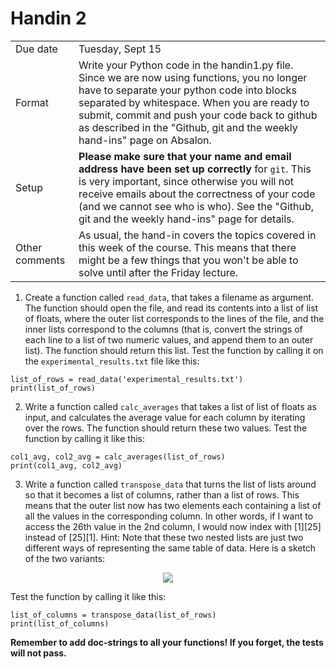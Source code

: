 # Handin 2

<table>
  <tr>
    <td>Due date</td>
    <td>Tuesday, Sept 15 </td>
  </tr>
  <tr>
    <td>Format</td>
    <td>Write your Python code in the handin1.py file. Since we are now using functions, you no longer have to separate your python code into blocks separated by whitespace. When you are ready to submit, commit and push your code back to github as described in the "Github, git and the weekly hand-ins" page on Absalon.</td>
  </tr>
  <tr>
    <td>Setup</td>
    <td><strong>Please make sure that your name and email address have been set up correctly</strong> for <code>git</code>. This is very important, since otherwise you will not receive emails about the correctness of your code (and we cannot see who is who). See the "Github, git and the weekly hand-ins" page for details.</td>
  </tr> 
  <tr>
    <td>Other comments</td>
    <td>As usual, the hand-in covers the topics covered in this week of the course. This means that there might be a few things that you won't be able to solve until after the Friday lecture. </td>
  </tr>
</table>


1. Create a function called <code>read_data</code>, that takes a filename as argument. The function should open the file, and read its contents into a list of list of floats, where the outer list corresponds to the lines of the file, and the inner lists correspond to the columns (that is, convert the strings of each line to a list of two numeric values, and append them to an outer list). The function should return this list. Test the function by calling it on the <code>experimental_results.txt</code> file like this:

<pre><code>list_of_rows = read_data('experimental_results.txt')
print(list_of_rows)
</code></pre>

2. Write a function called <code>calc_averages</code> that takes a list of list of floats as input, and calculates the average value for each column by iterating over the rows. The function should return these two values. Test the function by calling it like this: 

<pre><code>col1_avg, col2_avg = calc_averages(list_of_rows)
print(col1_avg, col2_avg)
</code></pre>

3. Write a function called <code>transpose_data</code> that turns the list of lists around so that it becomes a list of columns, rather than a list of rows. This means that the outer list now has two elements each containing a list of all the values in the corresponding column. In other words, if I want to access the 26th value in the 2nd column, I would now index with [1][25] instead of [25][1].
Hint: Note that these two nested lists are just two different ways of representing the same table of data. Here is a sketch of the two variants:

<p align="center">
   <img src="https://wouterboomsma.github.io/ppds2020/images/list_list_transpose.svg">
</p>

Test the function by calling it like this:

<pre><code>list_of_columns = transpose_data(list_of_rows)
print(list_of_columns)    
</code></pre>

**Remember to add doc-strings to all your functions! If you forget, the tests will not pass.**